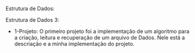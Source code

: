 Estrutura de Dados:

Estrutura de Dados 3:

- 1-Projeto:
 O primeiro projeto foi a implementação de um algoritmo para a criação, leitura e recuperação de um arquivo de Dados. Nele está a descriação e a minha implementação do projeto.
